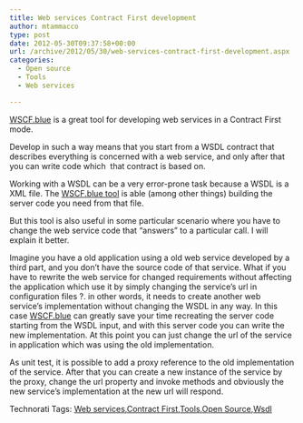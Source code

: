 ```yaml
---
title: Web services Contract First development
author: mtammacco
type: post
date: 2012-05-30T09:37:58+00:00
url: /archive/2012/05/30/web-services-contract-first-development.aspx
categories:
  - Open source
  - Tools
  - Web services

---
```

<a href="http://wscfblue.codeplex.com/" target="_blank" rel="noopener">WSCF.blue</a> is a great tool for developing web services in a Contract First mode.

Develop in such a way means that you start from a WSDL contract that describes everything is concerned with a web service, and only after that you can write code which  that contract is based on.

Working with a WSDL can be a very error-prone task because a WSDL is a XML file. The <a href="http://wscfblue.codeplex.com/" target="_blank" rel="noopener">WSCF.blue tool</a> is able (among other things) building the server code you need from that file.

But this tool is also useful in some particular scenario where you have to change the web service code that “answers” to a particular call. I will explain it better.

Imagine you have a old application using a old web service developed by a third part, and you don’t have the source code of that service. What if you have to rewrite the web service for changed requirements without affecting the application which use it by simply changing the service’s url in configuration files ?. in other words, it needs to create another web service’s implementation without changing the WSDL in any way. In this case <a href="http://wscfblue.codeplex.com/" target="_blank" rel="noopener">WSCF.blue</a> can greatly save your time recreating the server code starting from the WSDL input, and with this server code you can write the new implementation. At this point you can just change the url of the service in application which was using the old implementation.

As unit test, it is possible to add a proxy reference to the old implementation of the service. After that you can create a new instance of the service by the proxy, change the url property and invoke methods and obviously the new service’s implementation at the new url will respond.

<div style="padding-bottom: 0px; margin: 0px; padding-left: 0px; padding-right: 0px; display: inline; float: none; padding-top: 0px" id="scid:0767317B-992E-4b12-91E0-4F059A8CECA8:a334e716-8650-481d-be76-aebc6593ca58" class="wlWriterEditableSmartContent">
  Technorati Tags: <a href="http://technorati.com/tags/Web+services" rel="tag">Web services</a>,<a href="http://technorati.com/tags/Contract+First" rel="tag">Contract First</a>,<a href="http://technorati.com/tags/Tools" rel="tag">Tools</a>,<a href="http://technorati.com/tags/Open+Source" rel="tag">Open Source</a>,<a href="http://technorati.com/tags/Wsdl" rel="tag">Wsdl</a>
</div>
